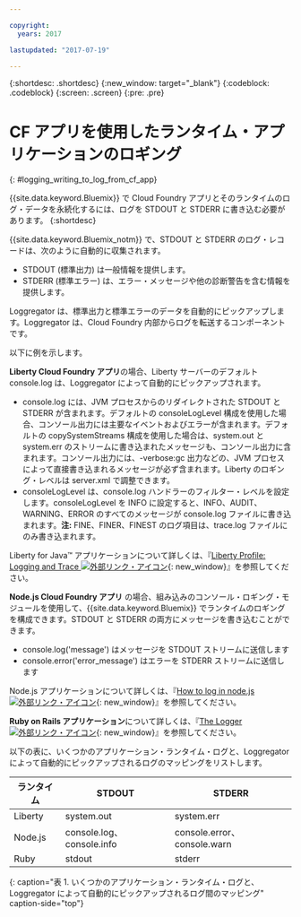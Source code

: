 ```yaml
---

copyright:
  years: 2017

lastupdated: "2017-07-19"

---
```



{:shortdesc: .shortdesc}
{:new_window: target="_blank"}
{:codeblock: .codeblock}
{:screen: .screen}
{:pre: .pre}

# CF アプリを使用したランタイム・アプリケーションのロギング
{: #logging_writing_to_log_from_cf_app}

{{site.data.keyword.Bluemix}} で Cloud Foundry アプリとそのランタイムのログ・データを永続化するには、ログを STDOUT と STDERR に書き込む必要があります。
{:shortdesc}

{{site.data.keyword.Bluemix_notm}} で、STDOUT と STDERR のログ・レコードは、次のように自動的に収集されます。

* STDOUT (標準出力) は一般情報を提供します。  
* STDERR (標準エラー) は、エラー・メッセージや他の診断警告を含む情報を提供します。 

Loggregator は、標準出力と標準エラーのデータを自動的にピックアップします。Loggregator は、Cloud Foundry 内部からログを転送するコンポーネントです。 

以下に例を示します。 

**Liberty Cloud Foundry アプリ**の場合、Liberty サーバーのデフォルト console.log は、Loggregator によって自動的にピックアップされます。 

* console.log には、JVM プロセスからのリダイレクトされた STDOUT と STDERR が含まれます。デフォルトの consoleLogLevel 構成を使用した場合、コンソール出力には主要なイベントおよびエラーが含まれます。デフォルトの copySystemStreams 構成を使用した場合は、system.out と system.err のストリームに書き込まれたメッセージも、コンソール出力に含まれます。コンソール出力には、-verbose:gc 出力などの、JVM プロセスによって直接書き込まれるメッセージが必ず含まれます。Liberty のロギング・レベルは server.xml で調整できます。
* consoleLogLevel は、console.log ハンドラーのフィルター・レベルを設定します。consoleLogLevel を INFO に設定すると、INFO、AUDIT、WARNING、ERROR のすべてのメッセージが console.log ファイルに書き込まれます。**注:** FINE、FINER、FINEST のログ項目は、trace.log ファイルにのみ書き込まれます。

Liberty for Java™ アプリケーションについて詳しくは、『[Liberty Profile: Logging and Trace ![外部リンク・アイコン](../../../icons/launch-glyph.svg "外部リンク・アイコン")](http://www-01.ibm.com/support/knowledgecenter/was_beta_liberty/com.ibm.websphere.wlp.nd.multiplatform.doc/ae/rwlp_logging.html "外部リンク・アイコン"){: new_window}』を参照してください。

**Node.js Cloud Foundry アプリ** の場合、組み込みのコンソール・ロギング・モジュールを使用して、{{site.data.keyword.Bluemix}} でランタイムのロギングを構成できます。STDOUT と STDERR の両方にメッセージを書き込むことができます。

* console.log('message') はメッセージを STDOUT ストリームに送信します
* console.error('error_message') はエラーを STDERR ストリームに送信します

Node.js アプリケーションについて詳しくは、『[How to log in node.js![外部リンク・アイコン](../../../icons/launch-glyph.svg "外部リンク・アイコン")](http://docs.nodejitsu.com/articles/intermediate/how-to-log "外部リンク・アイコン"){: new_window}』を参照してください。


**Ruby on Rails アプリケーション**について詳しくは、『[The Logger![外部リンク・アイコン](../../../icons/launch-glyph.svg "外部リンク・アイコン")](http://guides.rubyonrails.org/debugging_rails_applications.html#the-logger "外部リンク・アイコン"){: new_window}』を参照してください。

以下の表に、いくつかのアプリケーション・ランタイム・ログと、Loggregator によって自動的にピックアップされるログのマッピングをリストします。

| **ランタイム** |    **STDOUT**     | **STDERR** |
|-----------------|-------------------|-------------------|
| Liberty| system.out| system.err|
| Node.js| console.log、console.info| console.error、console.warn|
| Ruby| stdout| stderr|
{: caption="表 1. いくつかのアプリケーション・ランタイム・ログと、Loggregator によって自動的にピックアップされるログ間のマッピング" caption-side="top"}

